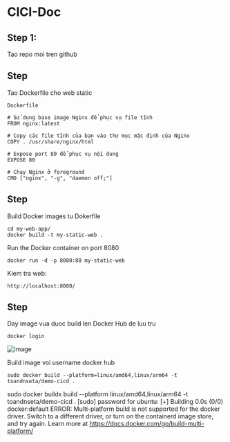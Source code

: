 # CICI-Doc

## Step 1:

Tao repo moi tren github























## Step

Tao Dockerfile cho web static

`Dockerfile`
```
# Sử dụng base image Nginx để phục vụ file tĩnh
FROM nginx:latest

# Copy các file tĩnh của bạn vào thư mục mặc định của Nginx
COPY . /usr/share/nginx/html

# Expose port 80 để phục vụ nội dung
EXPOSE 80

# Chạy Nginx ở foreground
CMD ["nginx", "-g", "daemon off;"]
```

## Step

Build Docker images tu Dokerfile
```
cd my-web-app/
docker build -t my-static-web .
```

Run the Docker container on port 8080
```
docker run -d -p 8080:80 my-static-web
```

Kiem tra web:

```
http://localhost:8080/
```

## Step 

Day image vua duoc build len Docker Hub de luu tru

```
docker login
```

![image](https://github.com/user-attachments/assets/8b5902ab-95a4-4316-afbf-81d2df704f3c)


Build image voi username docker hub
```
sudo docker build --platform=linux/amd64,linux/arm64 -t toandnseta/demo-cicd .
```





sudo docker buildx build --platform linux/amd64,linux/arm64 -t toandnseta/demo-cicd .
[sudo] password for ubuntu: 
[+] Building 0.0s (0/0)                                                                                                                 docker:default
ERROR: Multi-platform build is not supported for the docker driver.
Switch to a different driver, or turn on the containerd image store, and try again.
Learn more at https://docs.docker.com/go/build-multi-platform/






























